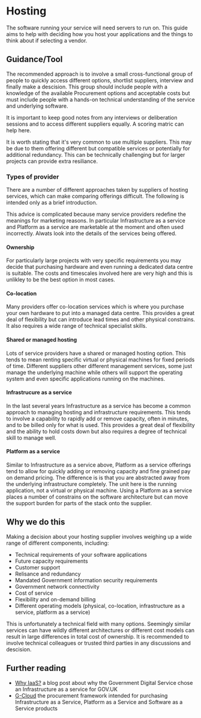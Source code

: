 # Hosting
The software running your service will need servers to run on. This
guide aims to help with deciding how you host your applications and the
things to think about if selecting a vendor.

## Guidance/Tool

The recommended approach is to involve a small cross-functional group of
people to quickly access different options, shortlist suppliers,
interview  and finally make a descision. This group should include people with a
knowledge of the available Procurement options and acceptable costs but
must include people with a hands-on technical understanding of the service and
underlying software.

It is important to keep good notes from any interviews or deliberation
sessions and to access different suppliers equally. A scoring matric can
help here.

It is worth stating that it's very common to use multiple suppliers.
This may be due to them offering different but compatible services or
potentially for additional redundancy. This can be technically
challenging but for larger projects can provide extra resiliance.

### Types of provider

There are a number of different approaches taken by suppliers of hosting
services, which can make comparing offerings difficult. The following is
intended only as a brief introduction.

This advice is complicated because many service providers redefine the
meanings for marketing reasons. In particular Infrastructure as a
service and Platform as a service are marketable at the moment and often
used incorrectly. Alwats look into the details of the services being
offered.

#### Ownership

For particularly large projects with very specific requirements you may
decide that purchasing hardware and even running a dedicated data centre
is suitable. The costs and timescales involved here are very high and
this is unlikley to be the best option in most cases.

#### Co-location

Many providers offer co-location services which is where you purchase
your own hardware to put into a managed data centre. This provides a
great deal of flexibility but can introduce lead times and other
physical constrains. It also requires a wide range of technical
specialist skills. 

#### Shared or managed hosting

Lots of service providers have a shared or managed hosting option. This
tends to mean renting specific virtual or physical machines for fixed
periods of time. Different suppliers other different management
services, some just manage the underlying machine while others will
support the operating system and even specific applications running on
the machines.

#### Infrastrucure as a service

In the last several years Infrastructure as a service has become a
common approach to managing hosting and infrastructure requirements.
This tends to involve a capability to rapidly add or remove capacity,
often in minutes, and to be billed only for what is used. This provides
a great deal of flexibility and the ability to hold costs down but also
requires a degree of technical skill to manage well. 

#### Platform as a service

Similar to Infrastructure as a service above, Platform as a service
offerings tend to allow for quickly adding or removing capacity and fine
grained pay on demand pricing. The difference is is that you are
abstracted away from the underlying infrastructure completely. The unit
here is the running application, not a virtual or physical machine.
Using a Platform as a service places a number of constrains on the
software architecture but can move the support burden for parts of the
stack onto the supplier.

## Why we do this

Making a decision about your hosting supplier involves weighing up a
wide range of different components, including:

* Technical requirements of your software applications
* Future capacity requirements
* Customer support
* Relisance and redundancy
* Mandated Government information security requirements
* Government network connectivity
* Cost of service
* Flexibility and on-demand billing
* Different operating models (physical, co-location, infrastructure as a service,
  platform as a service)

This is unfortunately a technical field with many options. Seemingly
similar services can have wildly different architectures or different
cost models can result in large differences in total cost of ownership.
It is recommended to involve technical colleagues or trusted third
parties in any discussions and descision.

## Further reading

* [Why IaaS?](http://digital.cabinetoffice.gov.uk/2012/09/25/why-iaas/)
  a blog post about why the Government Digital Service chose an
  Infrastructure as a service for GOV.UK
* [G-Cloud](http://gcloud.civilservice.gov.uk/) the procurement
  framework intended for purchasing Infrastructure as a Service,
  Platform as a Service and Software as a Service products
